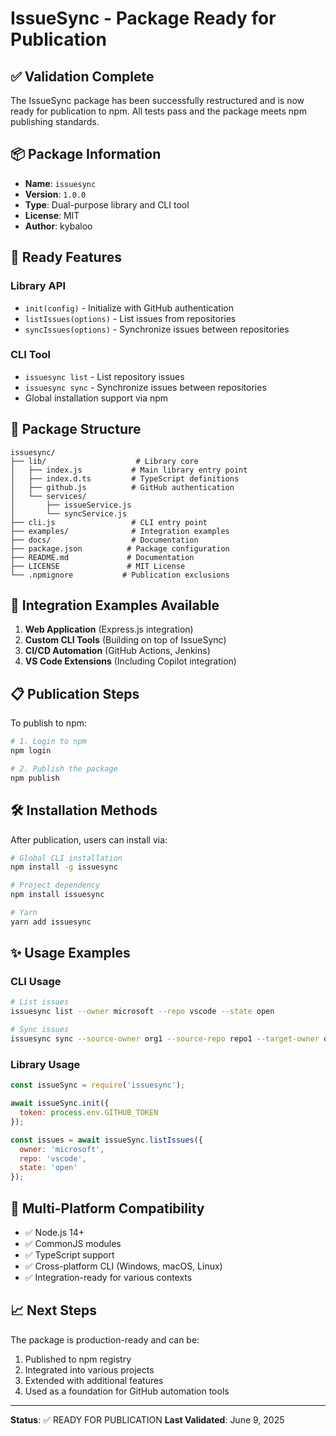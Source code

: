 # IssueSync - Package Ready for Publication

## ✅ Validation Complete

The IssueSync package has been successfully restructured and is now ready for publication to npm. All tests pass and the package meets npm publishing standards.

## 📦 Package Information

- **Name**: `issuesync`
- **Version**: `1.0.0`
- **Type**: Dual-purpose library and CLI tool
- **License**: MIT
- **Author**: kybaloo

## 🚀 Ready Features

### Library API
- `init(config)` - Initialize with GitHub authentication
- `listIssues(options)` - List issues from repositories
- `syncIssues(options)` - Synchronize issues between repositories

### CLI Tool
- `issuesync list` - List repository issues
- `issuesync sync` - Synchronize issues between repositories
- Global installation support via npm

## 📁 Package Structure

```
issuesync/
├── lib/                    # Library core
│   ├── index.js           # Main library entry point
│   ├── index.d.ts         # TypeScript definitions
│   ├── github.js          # GitHub authentication
│   └── services/
│       ├── issueService.js
│       └── syncService.js
├── cli.js                 # CLI entry point
├── examples/              # Integration examples
├── docs/                  # Documentation
├── package.json          # Package configuration
├── README.md             # Documentation
├── LICENSE               # MIT License
└── .npmignore           # Publication exclusions
```

## 🔧 Integration Examples Available

1. **Web Application** (Express.js integration)
2. **Custom CLI Tools** (Building on top of IssueSync)
3. **CI/CD Automation** (GitHub Actions, Jenkins)
4. **VS Code Extensions** (Including Copilot integration)

## 📋 Publication Steps

To publish to npm:

```bash
# 1. Login to npm
npm login

# 2. Publish the package
npm publish
```

## 🛠 Installation Methods

After publication, users can install via:

```bash
# Global CLI installation
npm install -g issuesync

# Project dependency
npm install issuesync

# Yarn
yarn add issuesync
```

## ✨ Usage Examples

### CLI Usage
```bash
# List issues
issuesync list --owner microsoft --repo vscode --state open

# Sync issues
issuesync sync --source-owner org1 --source-repo repo1 --target-owner org2 --target-repo repo2
```

### Library Usage
```javascript
const issueSync = require('issuesync');

await issueSync.init({
  token: process.env.GITHUB_TOKEN
});

const issues = await issueSync.listIssues({
  owner: 'microsoft',
  repo: 'vscode',
  state: 'open'
});
```

## 🎯 Multi-Platform Compatibility

- ✅ Node.js 14+
- ✅ CommonJS modules
- ✅ TypeScript support
- ✅ Cross-platform CLI (Windows, macOS, Linux)
- ✅ Integration-ready for various contexts

## 📈 Next Steps

The package is production-ready and can be:
1. Published to npm registry
2. Integrated into various projects
3. Extended with additional features
4. Used as a foundation for GitHub automation tools

---

**Status**: ✅ READY FOR PUBLICATION
**Last Validated**: June 9, 2025
